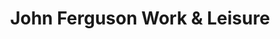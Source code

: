 ---
title: "John Ferguson Work & Leisure"
url: /perth/john-ferguson-work-and-leisure/
shop: clothes
---